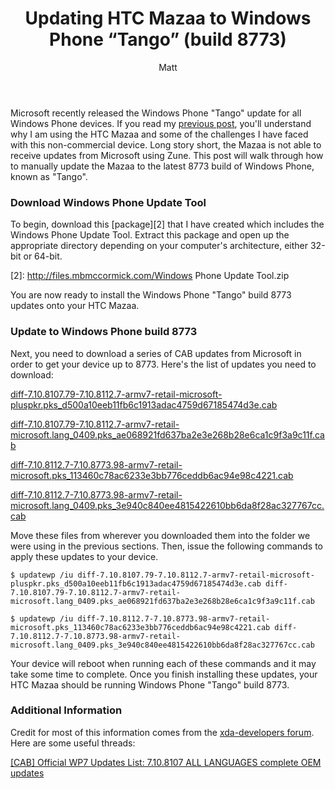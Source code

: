 ﻿---
title: 'Updating HTC Mazaa to Windows Phone &#8220;Tango&#8221; (build 8773)'
author: Matt
layout: post
permalink: /2012/07/updating-htc-mazaa-to-windows-phone-tango-build-8773/
categories:
  - Development
tags:
  - windowsphone
---

Microsoft recently released the Windows Phone "Tango" update for all Windows Phone devices. If you read my [previous post][1], you'll understand why I am using the HTC Mazaa and some of the challenges I have faced with this non-commercial device. Long story short, the Mazaa is not able to receive updates from Microsoft using Zune. This post will walk through how to manually update the Mazaa to the latest 8773 build of Windows Phone, known as "Tango".

 [1]: http://mbmccormick.com/2012/04/flashing-windows-phone-mango-build-8107-onto-htc-mazaa/

### Download Windows Phone Update Tool

To begin, download this [package][2] that I have created which includes the Windows Phone Update Tool. Extract this package and open up the appropriate directory depending on your computer's architecture, either 32-bit or 64-bit.

 [2]: http://files.mbmccormick.com/Windows Phone Update Tool.zip

You are now ready to install the Windows Phone "Tango" build 8773 updates onto your HTC Mazaa.

### Update to Windows Phone build 8773

Next, you need to download a series of CAB updates from Microsoft in order to get your device up to 8773. Here's the list of updates you need to download:

[diff-7.10.8107.79-7.10.8112.7-armv7-retail-microsoft-pluspkr.pks_d500a10eeb11fb6c1913adac4759d67185474d3e.cab][3]

 [3]: http://download.windowsupdate.com/msdownload/update/software/dflt/2012/05/diff-7.10.8107.79-7.10.8112.7-armv7-retail-microsoft-pluspkr.pks_d500a10eeb11fb6c1913adac4759d67185474d3e.cab

[diff-7.10.8107.79-7.10.8112.7-armv7-retail-microsoft.lang\_0409.pks\_ae068921fd637ba2e3e268b28e6ca1c9f3a9c11f.cab][4]

 [4]: http://download.windowsupdate.com/msdownload/update/software/dflt/2012/03/diff-7.10.8107.79-7.10.8112.7-armv7-retail-microsoft.lang_0409.pks_ae068921fd637ba2e3e268b28e6ca1c9f3a9c11f.cab

[diff-7.10.8112.7-7.10.8773.98-armv7-retail-microsoft.pks_113460c78ac6233e3bb776ceddb6ac94e98c4221.cab][5]

 [5]: http://download.windowsupdate.com/msdownload/update/software/dflt/2012/05/diff-7.10.8112.7-7.10.8773.98-armv7-retail-microsoft.pks_113460c78ac6233e3bb776ceddb6ac94e98c4221.cab

[diff-7.10.8112.7-7.10.8773.98-armv7-retail-microsoft.lang\_0409.pks\_3e940c840ee4815422610bb6da8f28ac327767cc.cab][6]

 [6]: http://download.windowsupdate.com/msdownload/update/software/dflt/2012/05/diff-7.10.8112.7-7.10.8773.98-armv7-retail-microsoft.lang_0409.pks_3e940c840ee4815422610bb6da8f28ac327767cc.cab

Move these files from wherever you downloaded them into the folder we were using in the previous sections. Then, issue the following commands to apply these updates to your device.

`$ updatewp /iu diff-7.10.8107.79-7.10.8112.7-armv7-retail-microsoft-pluspkr.pks_d500a10eeb11fb6c1913adac4759d67185474d3e.cab diff-7.10.8107.79-7.10.8112.7-armv7-retail-microsoft.lang_0409.pks_ae068921fd637ba2e3e268b28e6ca1c9f3a9c11f.cab`

`$ updatewp /iu diff-7.10.8112.7-7.10.8773.98-armv7-retail-microsoft.pks_113460c78ac6233e3bb776ceddb6ac94e98c4221.cab diff-7.10.8112.7-7.10.8773.98-armv7-retail-microsoft.lang_0409.pks_3e940c840ee4815422610bb6da8f28ac327767cc.cab`

Your device will reboot when running each of these commands and it may take some time to complete. Once you finish installing these updates, your HTC Mazaa should be running Windows Phone "Tango" build 8773.

### Additional Information

Credit for most of this information comes from the [xda-developers forum][7]. Here are some useful threads:

 [7]: http://forum.xda-developers.com

[[CAB] Official WP7 Updates List: 7.10.8107 ALL LANGUAGES complete OEM updates][8]

 [8]: http://forum.xda-developers.com/showthread.php?t=1306415